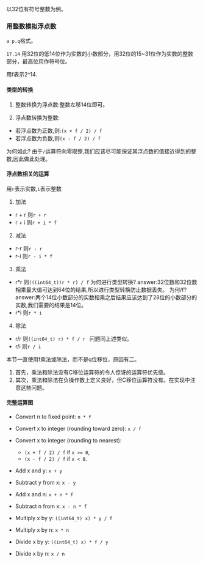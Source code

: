 以32位有符号整数为例。

### 用整数模拟浮点数

`a p.q`格式。


`17.14` 用32位的低14位作为实数的小数部分，用32位的15~31位作为实数的整数部分，最高位用作符号位。

用f表示2^14.

#### 类型的转换

1. 整数转换为浮点数:整数左移14位即可。

2. 浮点数转换为整数:
- 若浮点数为正数,则:`(x + f / 2) / f`
- 若浮点数为负数,则`(x - f / 2) / f`

为何如此?
由于`/`运算符向零取整,我们应该尽可能保证其浮点数的值接近得到的整数,因此做此处理。

#### 浮点数相关的运算

用`r`表示实数,`i`表示整数

1. 加法
- r + r 则`r + r`
- r + i 则`r + i * f`

2. 减法
- r-r 则`r - r`
- r-i 则`r - i * f`

3. 乘法
- r*r 则`(((int64_t))r * r) / f`
为何进行类型转换?    answer:32位数和32位数相乘最大值可达到64位的结果,所以进行类型转换防止数据丢失。
为何/f?             answer:两个14位小数部分的实数相乘之后结果应该达到了28位的小数部分的实数,我们需要的结果是14位。
- r*i 则`r * i`

4. 除法
- r/r 则`((int64_t) r) * f / r `
问题同上述类似。
- r/i 则`r / i`


本节一直使用f乘法或除法，而不是q位移位，原因有二。
1. 首先，乘法和除法没有C移位运算符的令人惊讶的运算符优先级。
2. 其次，乘法和除法在负操作数上定义良好，但C移位运算符没有。在实现中注意这些问题。



#### 完整运算图


- Convert n to fixed point: `n * f`

- Convert x to integer (rounding toward zero): `x / f`

- Convert x to integer (rounding to nearest): 
  - `(x + f / 2) / f`  if `x >= 0`,
  - `(x - f / 2) / f`  if `x < 0`.

- Add x and y: `x + y`

- Subtract y from x: `x - y`

- Add x and n: `x + n * f`

- Subtract n from x: `x - n * f`

- Multiply x by y: `((int64_t) x) * y / f`

- Multiply x by n: `x * n`

- Divide x by y: `((int64_t) x) * f / y`

- Divide x by n: `x / n`
